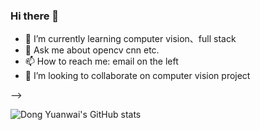 ### Hi there 👋
- 🌱 I’m currently learning computer vision、full stack
- 💬 Ask me about opencv cnn etc.
- 📫 How to reach me: email on the left
- 👯 I’m looking to collaborate on computer vision project

-->

![Dong Yuanwai's GitHub stats](https://github-readme-stats.vercel.app/api?username=dongyuanwai&show_icons=true)

